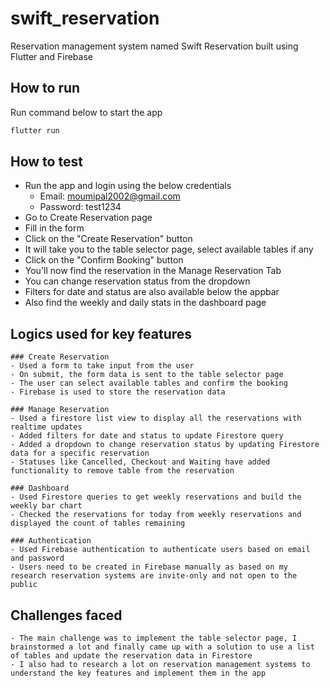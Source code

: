 # swift_reservation

Reservation management system named Swift Reservation built using Flutter and Firebase

## How to run

Run command below to start the app
    
```bash
flutter run 
```

## How to test
- Run the app and login using the below credentials
  - Email: moumipal2002@gmail.com
  - Password: test1234
- Go to Create Reservation page 
- Fill in the form 
- Click on the "Create Reservation" button 
- It will take you to the table selector page, select available tables if any 
- Click on the "Confirm Booking" button 
- You'll now find the reservation in the Manage Reservation Tab 
- You can change reservation status from the dropdown 
- Filters for date and status are also available below the appbar 
- Also find the weekly and daily stats in the dashboard page

## Logics used for key features

    ### Create Reservation
    - Used a form to take input from the user
    - On submit, the form data is sent to the table selector page
    - The user can select available tables and confirm the booking
    - Firebase is used to store the reservation data
    
    ### Manage Reservation
    - Used a firestore list view to display all the reservations with realtime updates
    - Added filters for date and status to update Firestore query
    - Added a dropdown to change reservation status by updating Firestore data for a specific reservation
    - Statuses like Cancelled, Checkout and Waiting have added functionality to remove table from the reservation

    ### Dashboard
    - Used Firestore queries to get weekly reservations and build the weekly bar chart
    - Checked the reservations for today from weekly reservations and displayed the count of tables remaining

    ### Authentication
    - Used Firebase authentication to authenticate users based on email and password
    - Users need to be created in Firebase manually as based on my research reservation systems are invite-only and not open to the public

## Challenges faced
    - The main challenge was to implement the table selector page, I brainstormed a lot and finally came up with a solution to use a list of tables and update the reservation data in Firestore
    - I also had to research a lot on reservation management systems to understand the key features and implement them in the app
